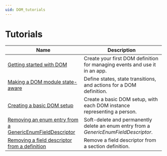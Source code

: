 ```yaml
---
uid: DOM_tutorials
---
```


# Tutorials

| Name | Description |
|--|--|
| [Getting started with DOM](xref:DOM_Getting_Started_With_DOM) | Create your first DOM definition for managing events and use it in an app. |
| [Making a DOM module state-aware](xref:DOM_Making_DOM_Stateful) | Define states, state transitions, and actions for a DOM definition. |
| [Creating a basic DOM setup](xref:DOM_Create_Basic_Setup) | Create a basic DOM setup, with each DOM instance representing a person. |
| [Removing an enum entry from a GenericEnumFieldDescriptor](xref:DOM_Remove_Enum_Entry) | Soft-delete and permanently delete an enum entry from a *GenericEnumFieldDescriptor*. |
| [Removing a field descriptor from a definition](xref:DOM_Remove_FieldDescriptor_Definition) | Remove a field descriptor from a section definition. |
